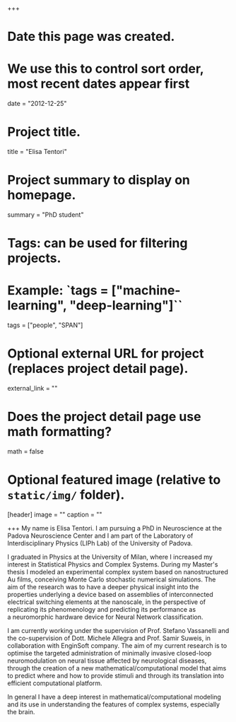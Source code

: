 +++
# Date this page was created.
# We use this to control sort order, most recent dates appear first
date = "2012-12-25"

# Project title.
title = "Elisa Tentori"

# Project summary to display on homepage.
summary = "PhD student"

# Tags: can be used for filtering projects.
# Example: `tags = ["machine-learning", "deep-learning"]``
tags = ["people", "SPAN"]

# Optional external URL for project (replaces project detail page).
external_link = ""

# Does the project detail page use math formatting?
math = false

# Optional featured image (relative to `static/img/` folder).
[header]
image = ""
caption = ""

+++
My name is Elisa Tentori. I am pursuing a PhD in Neuroscience at the Padova Neuroscience Center and I am part of the Laboratory of Interdisciplinary Physics (LIPh Lab) of the University of Padova.

I graduated in Physics at the University of Milan, where I increased my interest in Statistical Physics and Complex Systems. During my Master's thesis I modeled an experimental complex system based on nanostructured Au films, conceiving Monte Carlo stochastic numerical simulations. The aim of the research was to have a deeper physical insight into the properties underlying a device based on assemblies of interconnected electrical switching elements at the nanoscale, in the perspective of replicating its phenomenology and predicting its performance as a neuromorphic hardware device for Neural Network classification.

I am currently working under the supervision of Prof. Stefano Vassanelli and the co-supervision of Dott. Michele Allegra and Prof. Samir Suweis, in collaboration with EnginSoft company. The aim of my current research is to optimise the targeted administration of minimally invasive closed-loop neuromodulation on neural tissue affected by neurological diseases, through the creation of a new mathematical/computational model that aims to predict
where and how to provide stimuli and through its translation into efficient computational platform.

In general I have a deep interest in mathematical/computational modeling and its use in understanding the features of complex systems, especially the brain.
